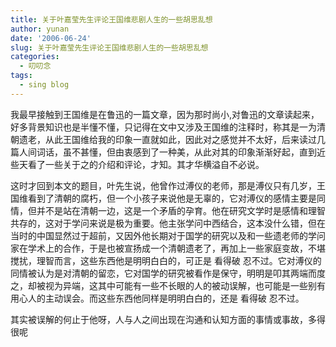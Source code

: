 ```yaml
---
title: 关于叶嘉莹先生评论王国维悲剧人生的一些胡思乱想
author: yunan
date: '2006-06-24'
slug: 关于叶嘉莹先生评论王国维悲剧人生的一些胡思乱想
categories:
  - 叨叨念
tags:
  - sing blog
---
```


我最早接触到王国维是在鲁迅的一篇文章，因为那时尚小,对鲁迅的文章读起来，好多背景知识也是半懂不懂，只记得在文中又涉及王国维的注释时，称其是一为清朝遗老，从此王国维给我的印象一直就如此，因此对之感觉并不太好，后来读过几篇人间词话，虽不甚懂，但由衷感到了一种美，从此对其的印象渐渐好起，直到近些天看了一些关于之的介绍和评论，才知。其才华横溢自不必说。

这时才回到本文的题目，叶先生说，他曾作过溥仪的老师，那是溥仪只有几岁，王国维看到了清朝的腐朽，但一个小孩子来说他是无辜的，它对溥仪的感情主要是同情，但并不是站在清朝一边，这是一个矛盾的孕育。他在研究文学时是感情和理智共存的，这对于学问来说是极为重要。他主张学问中西结合，这本没什么错，但在当时的中国显然过于超前，又因外他长期对于国学的研究以及和一些遗老师的学问家在学术上的合作，于是也被宣扬成一个清朝遗老了，再加上一些家庭变故，不堪搅扰，理智而言，这些东西他是明明白白的，可正是 看得破 忍不过。它对溥仪的同情被认为是对清朝的留恋，它对国学的研究被看作是保守，明明是叩其两端而度之，却被视为异端，这其中可能有一些不长眼的人的被动误解，也可能是一些别有用心人的主动误会。而这些东西他同样是明明白白的，还是 看得破 忍不过。

其实被误解的何止于他呀，人与人之间出现在沟通和认知方面的事情或事故，多得很呢